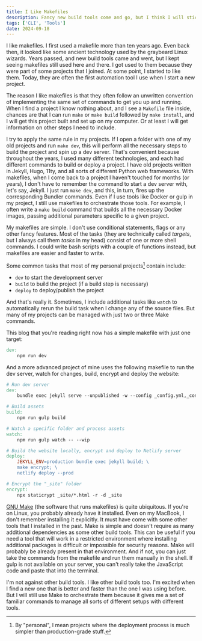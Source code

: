 ```yaml
---
title: I Like Makefiles
description: Fancy new build tools come and go, but I think I will stick with using makefiles to orchestrate everyday tasks in my projects.
tags: ['CLI', 'Tools']
date: 2024-09-18
---
```


I like makefiles. I first used a makefile more than ten years ago. Even back then, it looked like some ancient technology used by the graybeard Linux wizards. Years passed, and new build tools came and went, but I kept seeing makefiles still used here and there. I got used to them because they were part of some projects that I joined. At some point, I started to like them. Today, they are often the first automation tool I use when I start a new project.

The reason I like makefiles is that they often follow an unwritten convention of implementing the same set of commands to get you up and running. When I find a project I know nothing about, and I see a `Makefile` file inside, chances are that I can run `make` or `make build` followed by `make install`, and I will get this project built and set up on my computer. Or at least I will get information on other steps I need to include.

I try to apply the same rule in my projects. If I open a folder with one of my old projects and run `make dev`, this will perform all the necessary steps to build the project and spin up a dev server. That's convenient because throughout the years, I used many different technologies, and each had different commands to build or deploy a project. I have old projects written in Jekyll, Hugo, 11ty, and all sorts of different Python web frameworks. With makefiles, when I come back to a project I haven't touched for months (or years), I don't have to remember the command to start a dev server with, let's say, Jekyll. I just run `make dev`, and this, in turn, fires up the corresponding Bundler commands. Even if I use tools like Docker or gulp in my project, I still use makefiles to orchestrate those tools. For example, I often write a `make build` command that builds all the necessary Docker images, passing additional parameters specific to a given project.

My makefiles are simple. I don't use conditional statements, flags or any other fancy features. Most of the tasks (they are technically called *targets*, but I always call them *tasks* in my head) consist of one or more shell commands. I could write bash scripts with a couple of functions instead, but makefiles are easier and faster to write.

Some common tasks that most of my personal projects[^1] contain include:

- `dev` to start the development server
- `build` to build the project (if a build step is necessary)
- `deploy` to deploy/publish the project

And that's really it. Sometimes, I include additional tasks like `watch` to automatically rerun the build task when I change any of the source files. But many of my projects can be managed with just two or three Make commands.

This blog that you're reading right now has a simple makefile with just one target:

```Makefile
dev:
	npm run dev
```

And a more advanced project of mine uses the following makefile to run the dev server, watch for changes, build, encrypt and deploy the website:

```Makefile
# Run dev server
dev:
	bundle exec jekyll serve --unpublished -w --config _config.yml,_config-dev.yml --livereload

# Build assets
build:
	npm run gulp build

# Watch a specific folder and process assets
watch:
	npm run gulp watch -- --wip

# Build the website locally, encrypt and deploy to Netlify server
deploy:
	JEKYLL_ENV=production bundle exec jekyll build; \
	make encrypt; \
	netlify deploy --prod

# Encrypt the "_site" folder
encrypt:
	npx staticrypt _site/*.html -r -d _site
```

[GNU Make](https://www.gnu.org/software/make/) (the software that runs makefiles) is quite ubiquitous. If you're on Linux, you probably already have it installed. Even on my MacBook, I don't remember installing it explicitly. It must have come with some other tools that I installed in the past. Make is simple and doesn't require as many additional dependencies as some other build tools. This can be useful if you need a tool that will work in a restricted environment where installing additional packages is difficult or impossible for security reasons. Make will probably be already present in that environment. And if not, you can just take the commands from the makefile and run them manually in the shell. If gulp is not available on your server, you can't really take the JavaScript code and paste that into the terminal.

I'm not against other build tools. I like other build tools too. I'm excited when I find a new one that is better and faster than the one I was using before. But I will still use Make to orchestrate them because it gives me a set of familiar commands to manage all sorts of different setups with different tools.

[^1]: By "personal", I mean projects where the deployment process is much simpler than production-grade stuff.
